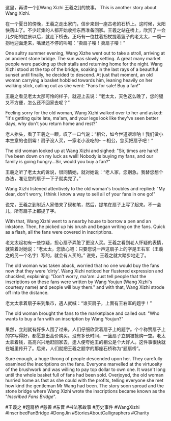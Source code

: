 这里，再讲一个[[Wang Xizhi 王羲之]]的故事。
This is another story about Wang Xizhi.

在一个夏日的傍晚，王羲之走出家门，信步来到一座古老的石桥上。这时候，太阳快落山了。不少赶集的人都开始收拾东西准备回家。王羲之站在桥上，欣赏了一会儿夕阳的胜景以后，就走下桥去。正巧有一位拄着拐杖提着篮子的老太太，一瘸一拐地迎面走来，嘴里还不停的叫喊：“卖扇子喽！卖扇子喽！”

One sultry summer evening, Wang Xizhe went out to take a stroll, arriving at an ancient stone bridge. The sun was slowly setting. A great many market people were packing up their stalls and returning home for the night. Wang Xizhi stood at the top of the bridge, soaking in the last rays of a beautiful sunset until finally, he decided to descend. At just that moment, an old woman carrying a basket hobbled towards him, leaning heavily on her walking stick, calling out as she went: "Fans for sale! Buy a fan!" 

王羲之看见老太太那可怜的样子，就迎上去说：“老太太，天色这么晚了，您的腿又不方便，怎么还不回家去呢？”

Feeling sorry for the old woman, Wang Xizhi walked over to her and asked: "It's getting quite late, ma'am, and your legs look like they've seen better days, why don't you return home and rest?"

老人抬头，看了王羲之一眼，叹了一口气说：“相公，如今世道艰难呐！我们做小本生意的也倒霉！扇子没人买，一家老小没吃的······相公，您买把扇子吧！”

The old woman looked up at Wang Xizhi and sighed: "Sir, times are hard! I've been down on my luck as well! Nobody is buying my fans, and our family is going hungry...Sir, would you buy a fan?"

王羲之听了老太太的诉说，很同情她，就对她说：“老人家，您别急。我替您想个办法，准让您的扇子一下子就卖完了。”

Wang Xizhi listened attentively to the old woman's troubles and replied: "My dear, don't worry, I think I know a way to sell all of your fans in one go!"

说完，王羲之到附近人家借来了砚和笔，然后，提笔在扇子上写了起来。不一会儿，所有扇子上都提了字。

With that, Wang Xizhi went to a nearby house to borrow a pen and an inkstone. Then, he picked up his brush and began writing on the fans. Quick as a flash, all the fans were covered in inscriptions.

老太太起初有一些惊疑，担心扇子弄脏了更没人买。王羲之看到老人怀疑的表情，就笑着对她说：“老太太，您放心吧：只要您说一声这扇子上的字是王右军（王羲之的另一个名字）写的，就会有人买的。” 说完，王羲之就大踏步地走了。

The old woman was taken aback, worried that no one would buy the fans now that they were 'dirty'. Wang Xizhi noticed her flustered expression and chuckled, explaining: "Don't worry, ma'am: Just tell people that the inscriptions on these fans were written by Wang Youjun (Wang Xizhi's courtesy name) and people will buy them." and with that, Wang Xizhi strode off into the distance.

老太太拿着扇子来到集市，遇人就喊：“谁买扇子，上面有王右军的题字！”

The old woman brought the fans to the marketplace and called out: "Who wants to buy a fan with an inscription by Wang Youjun?"

果然，立刻就有好多人围了过来。人们仔细欣赏着扇子上的题字。个个称赞扇子上的字写得好，都愿意出高价购买。没有多长时间，一篮扇子立刻被抢购一空。老太太拿着钱，高高兴兴地赶回家去，逢人便夸姓王的相公是个大好人。这件事很快就在城里传开了。后来，人们就把王羲之题字的那座石桥称为“题扇桥”。

Sure enough, a huge throng of people descended upon her. They carefully examined the inscriptions on the fans. Everyone marvelled at the virtuosity of the brushwork and was willing to pay top dollar to own one. It wasn't long until the whole basket full of fans had been sold. Overjoyed, the old woman hurried home as fast as she could with the profits, telling everyone she met how kind the gentleman Mr Wang had been. The story soon spread and the stone bridge where Wang Xizhi wrote the inscriptions became known as the "*Inscribed Fans Bridge*". 

#王羲之 #题扇桥 #慈善 #东晋 #书法家故事 #历史事件
#WangXizhi #InscribedFanBridge #DongJin #StoriesAboutCalligraphers  #Charity 